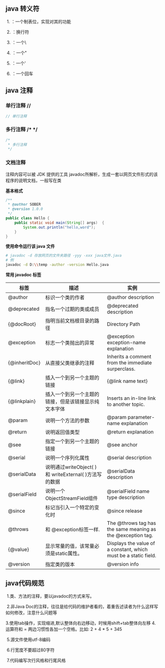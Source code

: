 ## java 转义符

​	1. <Badge type="tip" text="\t " vertical="middle" />：一个制表位，实现对其的功能

​	2. <Badge type="tip" text="\n" vertical="middle" />：换行符

​	3. <Badge type="tip" text="\\" vertical="middle" />：一个\

​	4. <Badge type="tip" text="\“" vertical="middle" />：一个"

​	5. <Badge type="tip" text="\'" vertical="middle" />：一个'

​	6. <Badge type="tip" text="\r" vertical="middle" />：一个回车

## java 注释

 ### 单行注释  //
 ```java
 // 单行注释
 ```
 ### 多行注释  /*   */
 ```java
 /*
  * 多行注释
  */
 ```
 ### 文档注释
  注释内容可以被 JDK 提供的工具 javadoc所解析，生成一套以网页文件形式的该程序的说明文档，一般写在类

 **基本格式**

```java
/**
 * @author SOBER
 * @version 1.0.0
 */
public class Hello {
    public static void main(String[] args)  {
        System.out.println("hello,word");
    }
}
```
**使用命令运行该 java 文件**
```sh
# javadoc -d 存放网页的文件夹路径 -yyy -xxx java文件.java
# 例 
javadoc -d D:\\temp -author -version Hello.java
```

**常用 javadoc 标签**

| 标签          | 描述                                                   | 实例                                                         |
| ------------- | ------------------------------------------------------ | ------------------------------------------------------------ |
| @author       | 标识一个类的作者                                       | @author description                                          |
| @deprecated   | 指名一个过期的类或成员                                 | @deprecated description                                      |
| {@docRoot}    | 指明当前文档根目录的路径                               | Directory Path                                               |
| @exception    | 标志一个类抛出的异常                                   | @exception exception-name explanation                        |
| {@inheritDoc} | 从直接父类继承的注释                                   | Inherits a comment from the immediate surperclass.           |
| {@link}       | 插入一个到另一个主题的链接                             | {@link name text}                                            |
| {@linkplain}  | 插入一个到另一个主题的链接，但是该链接显示纯文本字体   | Inserts an in-line link to another topic.                    |
| @param        | 说明一个方法的参数                                     | @param parameter-name explanation                            |
| @return       | 说明返回值类型                                         | @return explanation                                          |
| @see          | 指定一个到另一个主题的链接                             | @see anchor                                                  |
| @serial       | 说明一个序列化属性                                     | @serial description                                          |
| @serialData   | 说明通过writeObject( ) 和 writeExternal( )方法写的数据 | @serialData description                                      |
| @serialField  | 说明一个ObjectStreamField组件                          | @serialField name type description                           |
| @since        | 标记当引入一个特定的变化时                             | @since release                                               |
| @throws       | 和 @exception标签一样.                                 | The @throws tag has the same meaning as the @exception tag.  |
| {@value}      | 显示常量的值，该常量必须是static属性。                 | Displays the value of a constant, which must be a static field. |
| @version      | 指定类的版本                                           | @version info                                                |

## java代码规范

​	1.类、方法的注释，要以javadoc的方式来写。

​	2.非Java Doc的注释，往往是给代码的维护者看的，着重告述读者为什么这样写如何修改，注意什么问题等

​	3.使用tab操作，实现缩进,默认整体向右边移动，时候用shift+tab整体向左移	4.运算符和 = 两边习惯性各加一个空格。比如: 2 + 4 * 5 + 345 

​	5.源文件使用utf-8编码

​	6.行宽度不要超过80字符

​	7.代码编写次行风格和行尾风格